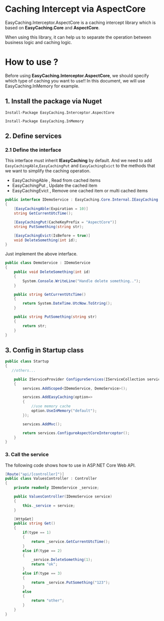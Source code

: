 # Caching Intercept via AspectCore

EasyCaching.Interceptor.AspectCore is a caching intercept library which is based on **EasyCaching.Core** and **AspectCore**.

When using this library, it can help us to separate the operation between business logic and caching logic.

# How to use ?

Before using **EasyCaching.Interceptor.AspectCore**, we should specify which type of caching you want to use!! In this document, we will use EasyCaching.InMemory for example.

## 1. Install the package via Nuget

```
Install-Package EasyCaching.Interceptor.AspectCore 

Install-Package EasyCaching.InMemory
```
## 2. Define services

### 2.1 Define the interface

This interface must inherit **IEasyCaching** by default. And we need to add `EasyCachingAble`,`EasyCachingPut` and `EasyCachingEvict` to the methods that we want to simplify the caching operation.

- EasyCachingAble , Read from cached items
- EasyCachingPut , Update the cached item
- EasyCachingEvict , Remove one cached item or multi cached items

```csharp
public interface IDemoService : EasyCaching.Core.Internal.IEasyCaching
{
    [EasyCachingAble(Expiration = 10)]
    string GetCurrentUtcTime();

    [EasyCachingPut(CacheKeyPrefix = "AspectCore")]
    string PutSomething(string str);

    [EasyCachingEvict(IsBefore = true)]
    void DeleteSomething(int id);
}
```

Just implement the above interface.

```csharp
public class DemoService : IDemoService
{
    public void DeleteSomething(int id)
    {
        System.Console.WriteLine("Handle delete something..");
    }

    public string GetCurrentUtcTime()
    {
        return System.DateTime.UtcNow.ToString();
    }

    public string PutSomething(string str)
    {
        return str;
    }
}
```

## 3. Config in Startup class

```csharp
public class Startup
{
   //others...

    public IServiceProvider ConfigureServices(IServiceCollection services)
    {
        services.AddScoped<IDemoService, DemoService>();

        services.AddEasyCaching(option=> 
        {
            //use memory cache
            option.UseInMemory("default");
        });

        services.AddMvc();

        return services.ConfigureAspectCoreInterceptor();
    } 
}
```

### 3. Call the service

The following code shows how to use in ASP.NET Core Web API.

```csharp
[Route("api/[controller]")]
public class ValuesController : Controller
{
    private readonly IDemoService _service;

    public ValuesController(IDemoService service)
    {
        this._service = service;
    }

    [HttpGet]
    public string Get()
    {
        if(type == 1)
        {
            return _service.GetCurrentUtcTime();
        }
        else if(type == 2)
        {
            _service.DeleteSomething(1);
            return "ok";
        }
        else if(type == 3)
        {
            return _service.PutSomething("123");
        }
        else
        {
            return "other";
        }
    }
}
```
